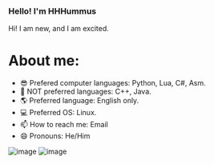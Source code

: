 ### Hello! I'm HHHummus

Hi! I am new, and I am excited.


# About me:

- 😎 Prefered computer languages: Python, Lua, C#, Asm.
- 🤨 NOT preferred languages: C++, Java.
- 🌎 Preferred language: English only.
- 💻 Preferred OS: Linux.
- 📫 How to reach me: Email
- 😄 Pronouns: He/Him

![image](https://cdn.osxdaily.com/wp-content/uploads/2018/03/party-parrot-terminal.mov.gif)
![image](https://cultofthepartyparrot.com/parrots/hd/githubparrot.gif)


<!--
**HHHummus/HHHUmmus** is a ✨ _special_ ✨ repository because its `README.md` (this file) appears on your GitHub profile.

Here are some ideas to get you started:

- 🔭 I’m currently working on ...
- 🌱 I’m currently learning ...
- 👯 I’m looking to collaborate on ...
- 🤔 I’m looking for help with ...
- 💬 Ask me about ...
- 📫 How to reach me: ...
- 😄 Pronouns: ...
- ⚡ Fun fact: ...
-->
